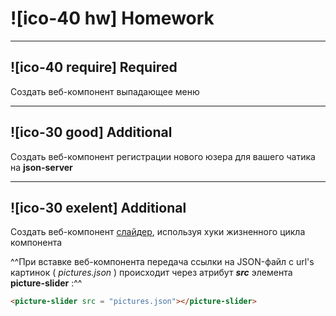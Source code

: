 # ![ico-40 hw] Homework

____________________________________________________________

## ![ico-40 require] Required

Создать веб-компонент выпадающее меню

___________________________________________________________

## ![ico-30 good] Additional

Создать веб-компонент регистрации нового юзера для вашего чатика на **json-server**

___________________________________________________________

## ![ico-30 exelent] Additional

Создать веб-компонент [слайдер](https://garevna.github.io/js-samples/#19), используя хуки жизненного цикла компонента

^^При вставке веб-компонента передача ссылки на JSON-файл с url's картинок ( _pictures.json_ ) происходит через атрибут  **_src_**  элемента   **picture-slider** :^^

~~~html
<picture-slider src = "pictures.json"></picture-slider>
~~~
